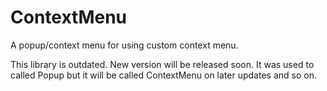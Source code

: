 # ContextMenu
A popup/context menu for using custom context menu.

This library is outdated. New version will be released soon.
It was used to called Popup but it will be called ContextMenu on later updates and so on.
